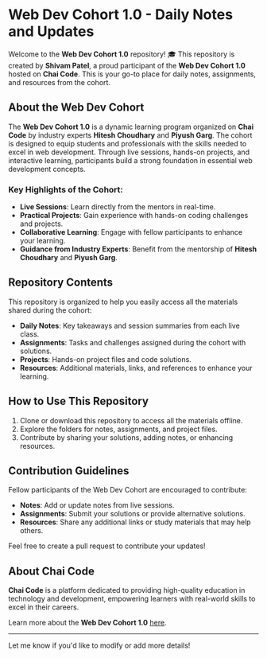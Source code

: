 # Web Dev Cohort 1.0 - Daily Notes and Updates  

Welcome to the **Web Dev Cohort 1.0** repository! 🎓 This repository is created by **Shivam Patel**, a proud participant of the **Web Dev Cohort 1.0** hosted on **Chai Code**. This is your go-to place for daily notes, assignments, and resources from the cohort.  

## About the Web Dev Cohort  
The **Web Dev Cohort 1.0** is a dynamic learning program organized on **Chai Code** by industry experts **Hitesh Choudhary** and **Piyush Garg**. The cohort is designed to equip students and professionals with the skills needed to excel in web development. Through live sessions, hands-on projects, and interactive learning, participants build a strong foundation in essential web development concepts.  

### Key Highlights of the Cohort:  
- **Live Sessions**: Learn directly from the mentors in real-time.  
- **Practical Projects**: Gain experience with hands-on coding challenges and projects.  
- **Collaborative Learning**: Engage with fellow participants to enhance your learning.  
- **Guidance from Industry Experts**: Benefit from the mentorship of **Hitesh Choudhary** and **Piyush Garg**.  

## Repository Contents  
This repository is organized to help you easily access all the materials shared during the cohort:  

- **Daily Notes**: Key takeaways and session summaries from each live class.  
- **Assignments**: Tasks and challenges assigned during the cohort with solutions.  
- **Projects**: Hands-on project files and code solutions.  
- **Resources**: Additional materials, links, and references to enhance your learning.
  
## How to Use This Repository  
1. Clone or download this repository to access all the materials offline.  
2. Explore the folders for notes, assignments, and project files.  
3. Contribute by sharing your solutions, adding notes, or enhancing resources.  


## Contribution Guidelines  
Fellow participants of the Web Dev Cohort are encouraged to contribute:  
- **Notes**: Add or update notes from live sessions.  
- **Assignments**: Submit your solutions or provide alternative solutions.  
- **Resources**: Share any additional links or study materials that may help others.  

Feel free to create a pull request to contribute your updates!  

## About Chai Code  
**Chai Code** is a platform dedicated to providing high-quality education in technology and development, empowering learners with real-world skills to excel in their careers.  

Learn more about the **Web Dev Cohort 1.0** [here](https://hitesh.ai/cohort).  

---

Let me know if you'd like to modify or add more details!

